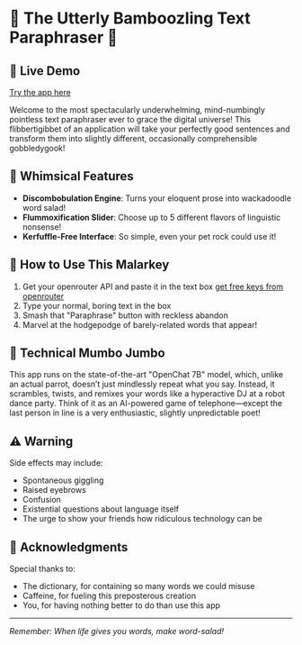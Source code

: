 # 🤪 The Utterly Bamboozling Text Paraphraser 🤪

## 🚀 Live Demo
[Try the app here](https://ai-paraphraser.streamlit.app)

Welcome to the most spectacularly underwhelming, mind-numbingly pointless text paraphraser ever to grace the digital universe! This flibbertigibbet of an application will take your perfectly good sentences and transform them into slightly different, occasionally comprehensible gobbledygook!

## 🌟 Whimsical Features

- **Discombobulation Engine**: Turns your eloquent prose into wackadoodle word salad!
- **Flummoxification Slider**: Choose up to 5 different flavors of linguistic nonsense!
- **Kerfuffle-Free Interface**: So simple, even your pet rock could use it!

## 🚀 How to Use This Malarkey

1. Get your openrouter API and paste it in the text box [get free keys from openrouter](http://openrouter.ai/)
2. Type your normal, boring text in the box
3. Smash that "Paraphrase" button with reckless abandon
4. Marvel at the hodgepodge of barely-related words that appear!

## 🧠 Technical Mumbo Jumbo

This app runs on the state-of-the-art "OpenChat 7B" model, which, unlike an actual parrot, doesn’t just mindlessly repeat what you say. Instead, it scrambles, twists, and remixes your words like a hyperactive DJ at a robot dance party. Think of it as an AI-powered game of telephone—except the last person in line is a very enthusiastic, slightly unpredictable poet!


## ⚠️ Warning

Side effects may include:
- Spontaneous giggling
- Raised eyebrows
- Confusion
- Existential questions about language itself
- The urge to show your friends how ridiculous technology can be

## 🙏 Acknowledgments

Special thanks to:
- The dictionary, for containing so many words we could misuse
- Caffeine, for fueling this preposterous creation
- You, for having nothing better to do than use this app

---

*Remember: When life gives you words, make word-salad!*
